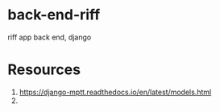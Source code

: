 # back-end-riff
riff app back end, django


# Resources
1. https://django-mptt.readthedocs.io/en/latest/models.html
2. 